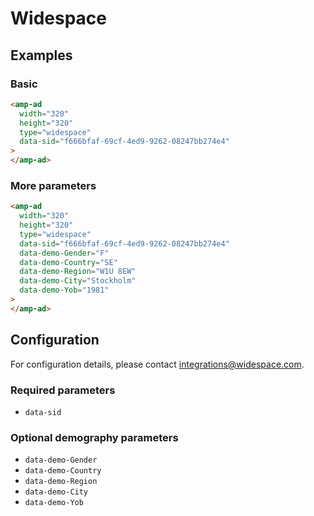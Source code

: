 <!---
Copyright 2016 The AMP HTML Authors. All Rights Reserved.

Licensed under the Apache License, Version 2.0 (the "License");
you may not use this file except in compliance with the License.
You may obtain a copy of the License at

      http://www.apache.org/licenses/LICENSE-2.0

Unless required by applicable law or agreed to in writing, software
distributed under the License is distributed on an "AS-IS" BASIS,
WITHOUT WARRANTIES OR CONDITIONS OF ANY KIND, either express or implied.
See the License for the specific language governing permissions and
limitations under the License.
-->

# Widespace

## Examples

### Basic

```html
<amp-ad
  width="320"
  height="320"
  type="widespace"
  data-sid="f666bfaf-69cf-4ed9-9262-08247bb274e4"
>
</amp-ad>
```

### More parameters

```html
<amp-ad
  width="320"
  height="320"
  type="widespace"
  data-sid="f666bfaf-69cf-4ed9-9262-08247bb274e4"
  data-demo-Gender="F"
  data-demo-Country="SE"
  data-demo-Region="W1U 8EW"
  data-demo-City="Stockholm"
  data-demo-Yob="1981"
>
</amp-ad>
```

## Configuration

For configuration details, please contact integrations@widespace.com.

### Required parameters

-   `data-sid`

### Optional demography parameters

-   `data-demo-Gender`
-   `data-demo-Country`
-   `data-demo-Region`
-   `data-demo-City`
-   `data-demo-Yob`
